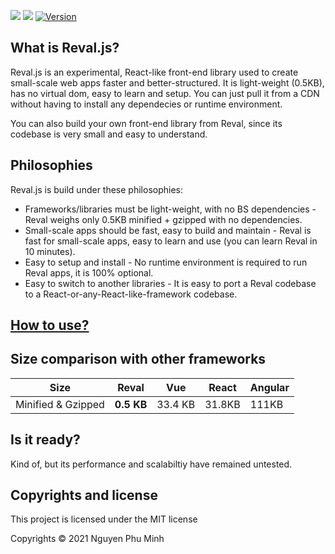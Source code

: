 <a href="https://github.com/nguyenphuminh/reval/blob/master/LICENSE.md"><img src="https://img.shields.io/badge/license-MIT-orange.svg"/></a>
<a href="https://bundlephobia.com/package/reval"><img src="https://badgen.net/bundlephobia/minzip/revaljs"/></a>
<a href="https://www.npmjs.com/package/revaljs"><img src="https://img.shields.io/npm/v/revaljs.svg?sanitize=true" alt="Version"></a>
## What is Reval.js?
Reval.js is an experimental, React-like front-end library used to create small-scale web apps faster and better-structured. It is light-weight (0.5KB), has no virtual dom, easy to learn and setup. You can just pull it from a CDN without having to install any dependecies or runtime environment.

You can also build your own front-end library from Reval, since its codebase is very small and easy to understand.

## Philosophies
Reval.js is build under these philosophies:
* Frameworks/libraries must be light-weight, with no BS dependencies - Reval weighs only 0.5KB minified + gzipped with no dependencies.
* Small-scale apps should be fast, easy to build and maintain - Reval is fast for small-scale apps, easy to learn and use (you can learn Reval in 10 minutes).
* Easy to setup and install - No runtime environment is required to run Reval apps, it is 100% optional.
* Easy to switch to another libraries - It is easy to port a Reval codebase to a React-or-any-React-like-framework codebase.

## [How to use?](tutorial.md)

## Size comparison with other frameworks
| Size               | Reval       | Vue         | React       | Angular           |
| ------------------ | ----------- | ----------- | ----------- | ----------------- |
| Minified & Gzipped | **0.5 KB**  | 33.4 KB     | 31.8KB      | 111KB             |

## Is it ready?
Kind of, but its performance and scalabiltiy have remained untested.

## Copyrights and license
This project is licensed under the MIT license

Copyrights © 2021 Nguyen Phu Minh
